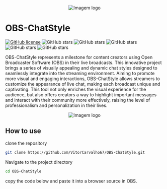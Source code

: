 <p align="center">
  <img src="https://github.com/VitorCarvalho67/OBS-ChatStyle/assets/102667323/6821f9b6-45e4-42ea-ae74-adb25dfd2650" alt="Imagem logo" />
</p>

# OBS-ChatStyle


[![GitHub license](https://img.shields.io/github/license/vitorcarvalho67/OBS-ChatStyle)](vitorcarvalho67/OBS-ChatStyle/blob/master/LICENSE) ![GitHub stars](https://img.shields.io/github/stars/vitorcarvalho67/OBS-ChatStyle) ![GitHub stars](https://img.shields.io/github/languages/count/vitorcarvalho67/OBS-ChatStyle) ![GitHub stars](https://img.shields.io/github/languages/top/vitorcarvalho67/OBS-ChatStyle) ![GitHub stars](https://img.shields.io/github/repo-size/vitorcarvalho67/OBS-ChatStyle) ![GitHub stars](https://img.shields.io/github/languages/code-size/vitorcarvalho67/OBS-ChatStyle)

OBS-ChatStyle represents a milestone for content creators using Open Broadcaster Software (OBS) in their live broadcasts. This innovative project brings a series of visually appealing and dynamic chat styles designed to seamlessly integrate into the streaming environment. Aiming to promote more visual and engaging interactions, OBS-ChatStyle allows streamers to customize the appearance of live chat, making each broadcast unique and captivating. This tool not only enriches the visual experience for the audience, but also offers creators a way to highlight important messages and interact with their community more effectively, raising the level of professionalism and personalization in their lives.

<p align="center">
  <img src="https://github.com/VitorCarvalho67/Grafhy-SSM/assets/102667323/7830c08b-7516-4103-b307-ed89eae80adf" alt="Imagem logo" />
</p>

## How to use

clone the repository
```bash
git clone https://github.com/VitorCarvalho67/OBS-ChatStyle.git
```

Navigate to the project directory
```bash
cd OBS-ChatStyle
```

copy the code below and paste it into a browser source in OBS.
